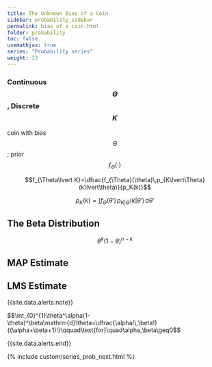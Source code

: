 ```yaml
---
title: The Unknown Bias of a Coin
sidebar: probability_sidebar
permalink: bias_of_a_coin.html
folder: probability
toc: false
usemathjax: true
series: "Probability series"
weight: 33
---
```


### Continuous $$\Theta$$, Discrete $$K$$

coin with bias $$\Theta$$; prior $$f_{\Theta}(\cdot)$$

$$f_{\Theta\lvert K}=\dfrac{f_{\Theta}(\theta)\,p_{K\lvert\Theta}(k\lvert\theta)}{p_K(k)}$$

$$p_K(k)=\int f_{\Theta}(\theta')\,p_{K\lvert\Theta}(k\lvert\theta')\,\mathrm{d}\theta'$$

## The Beta Distribution

$$\theta^k(1-\theta)^{n-k}$$

## MAP Estimate

## LMS Estimate

{{site.data.alerts.note}}
<p>
$$\int_{0}^{1}\theta^\alpha(1-\theta)^\beta\mathrm{d}\theta=\dfrac{\alpha!\,\beta!}{(\alpha+\beta+1)!}\qquad\text{for}\quad\alpha,\beta\geq0$$
</p>
{{site.data.alerts.end}}


<br>

{% include custom/series_prob_next.html %}

